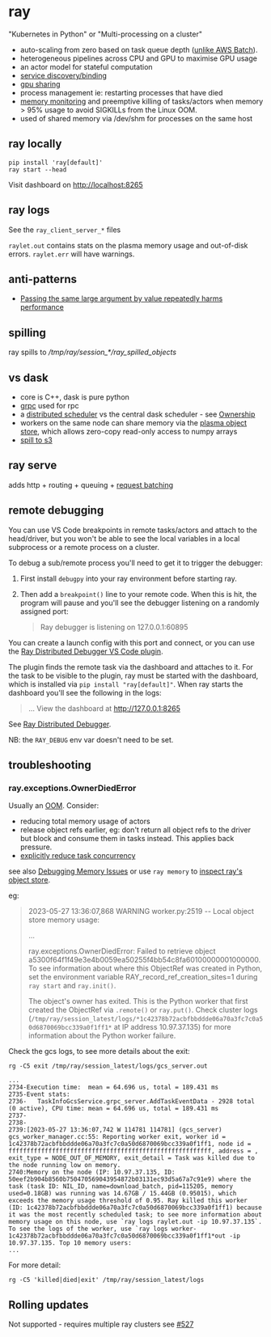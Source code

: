 # ray

"Kubernetes in Python" or "Multi-processing on a cluster"

- auto-scaling from zero based on task queue depth ([unlike AWS Batch](https://raysummit.anyscale.com/content/Videos/nAcQJ2jkNGDjJ5smP)).
- heterogeneous pipelines across CPU and GPU to maximise GPU usage
- an actor model for stateful computation
- [service discovery/binding](https://docs.ray.io/en/latest/serve/key-concepts.html#servehandle-composing-deployments)
- [gpu sharing](https://docs.ray.io/en/latest/serve/scaling-and-resource-allocation.html#fractional-cpus-and-fractional-gpus)
- process management ie: restarting processes that have died
- [memory monitoring](https://docs.ray.io/en/latest/ray-core/scheduling/ray-oom-prevention.html) and preemptive killing of tasks/actors when memory > 95% usage to avoid SIGKILLs from the Linux OOM.
- used of shared memory via /dev/shm for processes on the same host

## ray locally

```
pip install 'ray[default]'
ray start --head
```

Visit dashboard on [http://localhost:8265](http://localhost:8265)

## ray logs

See the `ray_client_server_*` files

`raylet.out` contains stats on the plasma memory usage and out-of-disk errors.
`raylet.err` will have warnings.

## anti-patterns

- [Passing the same large argument by value repeatedly harms performance](https://docs.ray.io/en/master/ray-core/patterns/pass-large-arg-by-value.html)

## spilling

ray spills to _/tmp/ray/session\_\*/ray_spilled_objects_

## vs dask

- core is C++, dask is pure python
- [grpc](https://medium.com/riselab/optimizing-distributed-futures-over-grpc-f34c01b7905c) used for rpc
- a [distributed scheduler](https://www.youtube.com/watch?v=2fem9_iBo-c) vs the central dask scheduler - see [Ownership](https://docs.google.com/document/d/1tBw9A4j62ruI5omIJbMxly-la5w4q_TjyJgJL_jN2fI/preview#heading=h.vjc9egi2q5aa)
- workers on the same node can share memory via the [plasma object store](https://docs.ray.io/en/latest/ray-core/objects/serialization.html), which allows zero-copy read-only access to numpy arrays
- [spill to s3](https://docs.ray.io/en/latest/ray-core/objects/object-spilling.html)

## ray serve

adds http + routing + queuing + [request batching](https://docs.ray.io/en/latest/serve/advanced-guides/dyn-req-batch.html)

## remote debugging

You can use VS Code breakpoints in remote tasks/actors and attach to the head/driver, but you won't be able to see the local variables in a local subprocess or a remote process on a cluster.

To debug a sub/remote process you'll need to get it to trigger the debugger:

1. First install `debugpy` into your ray environment before starting ray.
1. Then add a `breakpoint()` line to your remote code. When this is hit, the program will pause and you'll see the debugger listening on a randomly assigned port:

   > Ray debugger is listening on 127.0.0.1:60895

You can create a launch config with this port and connect, or you can use the [Ray Distributed Debugger VS Code plugin](https://marketplace.visualstudio.com/items/?itemName=anyscalecompute.ray-distributed-debugger).

The plugin finds the remote task via the dashboard and attaches to it. For the task to be visible to the plugin, ray must be started with the dashboard, which is installed via `pip install "ray[default]"`. When ray starts the dashboard you'll see the following in the logs:

> ... View the dashboard at http://127.0.0.1:8265

See [Ray Distributed Debugger](https://docs.ray.io/en/latest/ray-observability/ray-distributed-debugger.html).

NB: the `RAY_DEBUG` env var doesn't need to be set.

## troubleshooting

### ray.exceptions.OwnerDiedError

Usually an [OOM](https://docs.ray.io/en/latest/ray-core/scheduling/ray-oom-prevention.html). Consider:

- reducing total memory usage of actors
- release object refs earlier, eg: don't return all object refs to the driver but block and consume them in tasks instead. This applies back pressure.
- [explicitly reduce task concurrency](https://docs.ray.io/en/latest/ray-core/patterns/limit-running-tasks.html#core-patterns-limit-running-tasks)

see also [Debugging Memory Issues](https://docs.ray.io/en/latest/ray-observability/user-guides/debug-apps/debug-memory.html) or use `ray memory` to [inspect ray's object store](https://docs.ray.io/en/latest/ray-core/scheduling/memory-management.html#debugging-using-ray-memory).

eg:

> 2023-05-27 13:36:07,868 WARNING worker.py:2519 -- Local object store memory usage:
>
> ...
>
> ray.exceptions.OwnerDiedError: Failed to retrieve object a5300f64f1f49e3e4b0059ea50255f4bb54c8fa60100000001000000. To see information about where this ObjectRef was created in Python, set the environment variable RAY_record_ref_creation_sites=1 during `ray start` and `ray.init()`.
>
> The object's owner has exited. This is the Python worker that first created the ObjectRef via `.remote()` or `ray.put()`. Check cluster logs (`/tmp/ray/session_latest/logs/*1c42378b72acbfbbddde06a70a3fc7c0a50d6870069bcc339a0f1ff1*` at IP address 10.97.37.135) for more information about the Python worker failure.

Check the gcs logs, to see more details about the exit:

```
rg -C5 exit /tmp/ray/session_latest/logs/gcs_server.out

...
2734-Execution time:  mean = 64.696 us, total = 189.431 ms
2735-Event stats:
2736-   TaskInfoGcsService.grpc_server.AddTaskEventData - 2928 total (0 active), CPU time: mean = 64.696 us, total = 189.431 ms
2737-
2738-
2739:[2023-05-27 13:36:07,742 W 114781 114781] (gcs_server) gcs_worker_manager.cc:55: Reporting worker exit, worker id = 1c42378b72acbfbbddde06a70a3fc7c0a50d6870069bcc339a0f1ff1, node id = ffffffffffffffffffffffffffffffffffffffffffffffffffffffff, address = , exit_type = NODE_OUT_OF_MEMORY, exit_detail = Task was killed due to the node running low on memory.
2740:Memory on the node (IP: 10.97.37.135, ID: 50eef2b904b8560b750470569043954872b03131ec93d5a67a7c91e9) where the task (task ID: NIL_ID, name=download_batch, pid=115205, memory used=0.18GB) was running was 14.67GB / 15.44GB (0.95015), which exceeds the memory usage threshold of 0.95. Ray killed this worker (ID: 1c42378b72acbfbbddde06a70a3fc7c0a50d6870069bcc339a0f1ff1) because it was the most recently scheduled task; to see more information about memory usage on this node, use `ray logs raylet.out -ip 10.97.37.135`. To see the logs of the worker, use `ray logs worker-1c42378b72acbfbbddde06a70a3fc7c0a50d6870069bcc339a0f1ff1*out -ip 10.97.37.135. Top 10 memory users:
...

```

For more detail:

```
rg -C5 'killed|died|exit' /tmp/ray/session_latest/logs
```

## Rolling updates

Not supported - requires multiple ray clusters see [#527](https://github.com/ray-project/kuberay/issues/527#issuecomment-1920616895)
